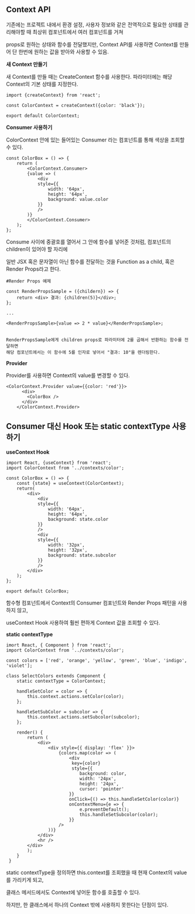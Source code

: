 ## Context API

기존에는 프로젝트 내에서 환경 설정, 사용자 정보와 같은 전역적으로 필요한 상태를 관리해야할 때 최상위 컴포넌트에서 여러 컴포넌트를 거쳐 

props로 원하는 상태와 함수를 전달했지만, Context API를 사용하면 Context를 만들어 단 한번에 원하는 값을 받아와 사용할 수 있음.



**새 Context 만들기**

새 Context를 만들 때는 CreateContext 함수를 사용한다. 파라미터에는 해당 Context의 기본 상태를 지정한다.

```
import {createContext} from 'react';

const ColorContext = createContext({color: 'black'});

export default ColorContext;
```

**Consumer 사용하기**

ColorContext 안에 있는 들어있는 Consumer 라는 컴포넌트를 통해 색상을 조회할 수 있다.

```
const ColorBox = () => {
    return (
        <ColorContext.Consumer>
        {value => (
            <div
            style={{
                width: '64px',
                height: '64px',
                background: value.color
            }}
            />
        )}
        </ColorContext.Consumer>
    );
};
```
Consume 사이에 중괄호를 열어서 그 안에 함수를 넣어준 것처럼, 컴포넌트의 children이 있어야 할 자리에

일반 JSX 혹은 문자열이 아닌 함수를 전달하는 것을 Function as a child, 혹은 Render Props라고 한다.


```
#Render Props 예제

const RenderPropsSample = ({childern}) => {
	return <div> 결과: {children(5)}</div>;
};

...

<RenderPropsSample>{value => 2 * value}</RenderPropsSample>;


RenderPropsSample에게 children props로 파라미터에 2를 곱해서 반환하는 함수를 전달하면
해당 컴포넌트에서는 이 함수에 5를 인자로 넣어서 "결과: 10"을 렌더링한다.
```

**Provider**

Provider를 사용하면 Context의 value를 변경할 수 있다.

```
<ColorContext.Provider value={{color: 'red'}}>
      <div>
        <ColorBox />
      </div>
    </ColorContext.Provider>
```

## Consumer 대신 Hook 또는 static contextType 사용하기

**useContext Hook**

```
import React, {useContext} from 'react';
import ColorContext from '../contexts/color';

const ColorBox = () => {
    const {state} = useContext(ColorContext);
    return(
        <div>
            <div
            style={{
                width: '64px',
                height: '64px',
                background: state.color
            }}
            />
            <div
            style={{
                width: '32px',
                height: '32px',
                background: state.subcolor
            }}
            />
        </div>
    );
};

export default ColorBox;
```

함수형 컴포넌트에서 Context의 Consumer 컴포넌트와 Render Props 패턴을 사용하지 않고, 

useContext Hook 사용하여 훨씬 편하게 Context 값을 조회할 수 있다.

**static contextType**

```
imort React, { Component } from 'react';
import ColorContext from '../contexts/color';

const colors = ['red', 'orange', 'yellow', 'green', 'blue', 'indigo', 'violet'];

class SelectColors extends Component {
	static contextType = ColorContext;
	
	handleSetColor = color => {
		this.context.actions.setColor(color);
	};
	
	handleSetSubColor = subcolor => {
		this.context.actions.setSubcolor(subcolor);
	};
	
	render() {
		return (
			<div>
				<div style={{ display: 'flex' }}>
					{colors.map(color => (
						<div
						 key={color}
						 style={{
						 	background: color,
							width: '24px',
							height: '24px',
							cursor: 'pointer'
						}}
						onClick={() => this.handleSetColor(color)}
						onContextMenu={e => {
							e.preventDefault();
							this.handleSetSubcolor(color);
						}}
					/>
				))}
			</div>
			<hr />
		</div>
		);
	}
 }
 ```
 
 static contextType을 정의하면 this.context를 조회했을 때 현재 Context의 value를 가리키게 되고, 
 
 클래스 메서드에서도 Context에 넣어둔 함수를 호출할 수 있다.
 
 하지만, 한 클래스에서 하나의 Context 밖에 사용하지 못한다는 단점이 있다.
						



